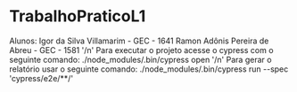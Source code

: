 # TrabalhoPraticoL1

Alunos: Igor da Silva Villamarim - GEC - 1641    Ramon Adônis Pereira de Abreu - GEC - 1581 '/n'
Para executar o projeto acesse o cypress com o seguinte comando: ./node_modules/.bin/cypress open '/n'
Para gerar o relatório usar o seguinte comando: ./node_modules/.bin/cypress run --spec 'cypress/e2e/**/'
